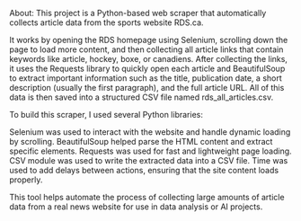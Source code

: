About: This project is a Python-based web scraper that automatically collects article data from the sports website RDS.ca.

It works by opening the RDS homepage using Selenium, scrolling down the page to load more content, and then collecting all article links that contain keywords like article, hockey, boxe, or canadiens. After collecting the links, it uses the Requests library to quickly open each article and BeautifulSoup to extract important information such as the title, publication date, a short description (usually the first paragraph), and the full article URL. All of this data is then saved into a structured CSV file named rds_all_articles.csv.

To build this scraper, I used several Python libraries:

Selenium was used to interact with the website and handle dynamic loading by scrolling. BeautifulSoup helped parse the HTML content and extract specific elements. Requests was used for fast and lightweight page loading. CSV module was used to write the extracted data into a CSV file. Time was used to add delays between actions, ensuring that the site content loads properly.

This tool helps automate the process of collecting large amounts of article data from a real news website for use in data analysis or AI projects.
